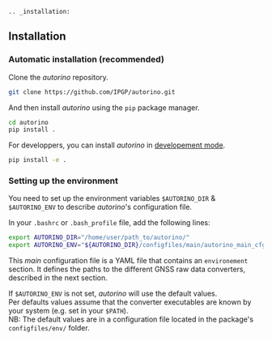 ```{eval-rst}
.. _installation:
```

## Installation

### Automatic installation (recommended)

Clone the _autorino_ repository. 
```bash
git clone https://github.com/IPGP/autorino.git
```
And then install _autorino_ using the `pip` package manager. 
```bash
cd autorino
pip install .
```

For developpers, you can install _autorino_ in [developement mode](https://setuptools.pypa.io/en/latest/userguide/development_mode.html).
```bash
pip install -e .
```

### Setting up the environment

You need to set up the environment variables `$AUTORINO_DIR` & `$AUTORINO_ENV` 
to describe _autorino_'s configuration file.

In your `.bashrc` or `.bash_profile` file, add the following lines:
```bash
export AUTORINO_DIR="/home/user/path_to/autorino/"
export AUTORINO_ENV="${AUTORINO_DIR}/configfiles/main/autorino_main_cfg.yml"
```

This _main_ configuration file is a YAML file that contains an `environement` section.
It defines the paths to the different GNSS raw data converters, described in the next section.

If `$AUTORINO_ENV` is not set, _autorino_ will use the default values.  
Per defaults values assume that the converter executables are known by your system (e.g. set in your `$PATH`).  
NB: The default values are in a configuration file located in the package's `configfiles/env/` folder.
